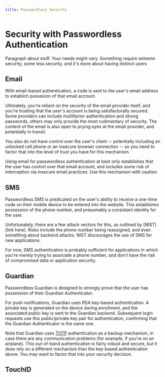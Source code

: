 ```yaml
---
title: Passwordless Security
---
```


# Security with Passwordless Authentication

Paragraph about stuff. Your needs might vary. Something require extreme security, some less security, and it's more about having distinct users

## Email
With email-based authentication, a code is sent to the user's email address to establich possesion of that email account.

Ultimately, you're reliant on the security of the email provider itself, and you're trusting that the user's account is being satisfactorally secured. Some providers can include multifactor authentication and strong passwords, others may only provide the most rudimentary of security. The content of the email is also open to prying eyes at the email provider, and potentially in transit.

You also do not have control over the user's client -- potentially including an unlocked cell phone or an insecure browser connection -- so you need to factor that into the level of trust you have for this mechanism.

Using email for passwordless authentication at best only establishes that the user has control over that email account, and includes some risk of interception via insecure email practices. Use this mechanism with caution.

## SMS
Passwordless SMS is predicated on the user's ability to receive a one-time code on their mobile device to be entered into the website. This establishes possession of the phone number, and presumably a consistant identity for the user.

Unfortunately, there are a few attack vectors for this, as outlined by [NIST](link here). Risks include the phone number being reassigned, and even something about backend attacks. NIST discourages the use of SMS for new applications.

For now, SMS authentication is probably sufficient for applications in which you're merely trying to associate a phone number, and don't have the risk of compromised data or application security.

## Guardian
Passwordless Guardian is designed to strongly prove that the user has possession of their Guardian Authenticator. 

For push notifications, Guardian uses RSA key-based authentication. A private key is generated on the device during enrollment, and the associated public key is sent to the Guardian backend. Subsequent login requests use this public/private key pair for authentication, confirming that the Guardian Authenticator is the same one.

Note that Guardian uses [TOTP](link) authentication as a backup mechanism, in case there are any communication problems (for example, if you're on an airplane). This out-of-band authentication is fairly robust and secure, but it does rely on a different mechanism than the key-based authentication above. You may want to factor that into your security decision.

## TouchID

